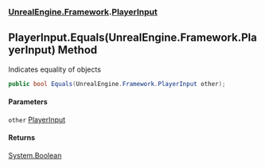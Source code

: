 ### [UnrealEngine.Framework](./UnrealEngine-Framework.md 'UnrealEngine.Framework').[PlayerInput](./UnrealEngine-Framework-PlayerInput.md 'UnrealEngine.Framework.PlayerInput')
## PlayerInput.Equals(UnrealEngine.Framework.PlayerInput) Method
Indicates equality of objects  
```csharp
public bool Equals(UnrealEngine.Framework.PlayerInput other);
```
#### Parameters
<a name='UnrealEngine-Framework-PlayerInput-Equals(UnrealEngine-Framework-PlayerInput)-other'></a>
`other` [PlayerInput](./UnrealEngine-Framework-PlayerInput.md 'UnrealEngine.Framework.PlayerInput')  
  
#### Returns
[System.Boolean](https://docs.microsoft.com/en-us/dotnet/api/System.Boolean 'System.Boolean')  
